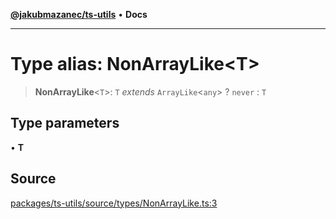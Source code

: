 [**@jakubmazanec/ts-utils**](../README.md) • **Docs**

---

# Type alias: NonArrayLike\<T\>

> **NonArrayLike**\<`T`\>: `T` _extends_ `ArrayLike`\<`any`\> ? `never` : `T`

## Type parameters

• **T**

## Source

[packages/ts-utils/source/types/NonArrayLike.ts:3](https://github.com/jakubmazanec/js-tools/blob/51bfc5b913a7a7ef21d8d702a0d87d72983e112a/packages/ts-utils/source/types/NonArrayLike.ts#L3)
